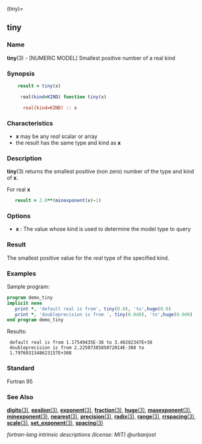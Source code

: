 (tiny)=
## tiny

### **Name**

**tiny**(3) - \[NUMERIC MODEL\] Smallest positive number of a real kind

### **Synopsis**

```fortran
    result = tiny(x)
```

```fortran
     real(kind=KIND) function tiny(x)

      real(kind=KIND) :: x
```

### **Characteristics**

- **x** may be any _real_ scalar or array
- the result has the same type and kind as **x**

### **Description**

**tiny**(3) returns the smallest positive (non zero) number of the
type and kind of **x**.

For real **x**

```fortran
   result = 2.0**(minexponent(x)-1)
```

### **Options**

- **x**
  : The value whose kind is used to determine the model type to query

### **Result**

The smallest positive value for the _real_ type of the specified kind.

### **Examples**

Sample program:

```fortran
program demo_tiny
implicit none
   print *, 'default real is from', tiny(0.0), 'to',huge(0.0)
   print *, 'doubleprecision is from ', tiny(0.0d0), 'to',huge(0.0d0)
end program demo_tiny
```

Results:

```text
 default real is from 1.17549435E-38 to 3.40282347E+38
 doubleprecision is from 2.2250738585072014E-308 to
 1.7976931348623157E+308
```

### **Standard**

Fortran 95

### **See Also**

[**digits**(3)](#digits),
[**epsilon**(3)](#epsilon),
[**exponent**(3)](#exponent),
[**fraction**(3)](#fraction),
[**huge**(3)](#huge),
[**maxexponent**(3)](#maxexponent),
[**minexponent**(3)](#minexponent),
[**nearest**(3)](#nearest),
[**precision**(3)](#precision),
[**radix**(3)](#radix),
[**range**(3)](#range),
[**rrspacing**(3)](#rrspacing),
[**scale**(3)](#scale),
[**set_exponent**(3)](#set_exponent),
[**spacing**(3)](#spacing)

_fortran-lang intrinsic descriptions (license: MIT) \@urbanjost_

